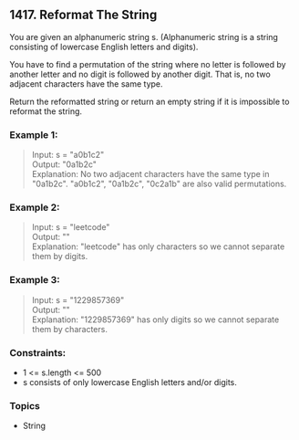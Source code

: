 ## 1417. Reformat The String
You are given an alphanumeric string s. (Alphanumeric string is a string consisting of lowercase English letters and digits).

You have to find a permutation of the string where no letter is followed by another letter and no digit is followed by another digit. That is, no two adjacent characters have the same type.

Return the reformatted string or return an empty string if it is impossible to reformat the string.

### Example 1:

> Input: s = "a0b1c2"<br/>
> Output: "0a1b2c"<br/>
> Explanation: No two adjacent characters have the same type in "0a1b2c". "a0b1c2", "0a1b2c", "0c2a1b" are also valid permutations.

### Example 2:

> Input: s = "leetcode"<br/>
> Output: ""<br/>
> Explanation: "leetcode" has only characters so we cannot separate them by digits.

### Example 3:

> Input: s = "1229857369"<br/>
> Output: ""<br/>
> Explanation: "1229857369" has only digits so we cannot separate them by characters.

### Constraints:

- 1 <= s.length <= 500
- s consists of only lowercase English letters and/or digits.

### Topics

- String